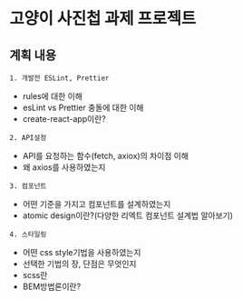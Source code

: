 # 고양이 사진첩 과제 프로젝트

## 계획 내용

`1. 개발전 ESLint, Prettier`

- rules에 대한 이해
- esLint vs Prettier 충돌에 대한 이해
- create-react-app이란?

`2. API설정`

- API를 요청하는 함수(fetch, axiox)의 차이점 이해
- 왜 axios를 사용하였는지

`3. 컴포넌트`

- 어떤 기준을 가지고 컴포넌트를 설계하였는지
- atomic design이란?(다양한 리엑트 컴포넌트 설계법 알아보기)

`4. 스타일링`

- 어떤 css style기법을 사용하였는지
- 선택한 기법의 장, 단점은 무엇인지
- scss란
- BEM방법론이란?
